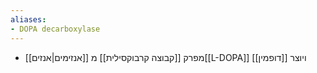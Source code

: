 ```yaml
---
aliases:
- DOPA decarboxylase
---
```

- [[אנזימים|אנזים]] מפרק [[קבוצה קרבוקסילית]] מ[[L-DOPA]] ויוצר [[דופמין]]